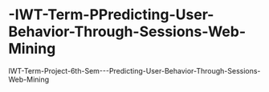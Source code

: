 # -IWT-Term-PPredicting-User-Behavior-Through-Sessions-Web-Mining
 IWT-Term-Project-6th-Sem---Predicting-User-Behavior-Through-Sessions-Web-Mining
